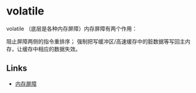 # volatile

volatile （底层是各种内存屏障）内存屏障有两个作用：

阻止屏障两侧的指令重排序；
强制把写缓冲区/高速缓存中的脏数据等写回主内存，让缓存中相应的数据失效。

## Links

- [内存屏障](https://www.jianshu.com/p/2ab5e3d7e510)